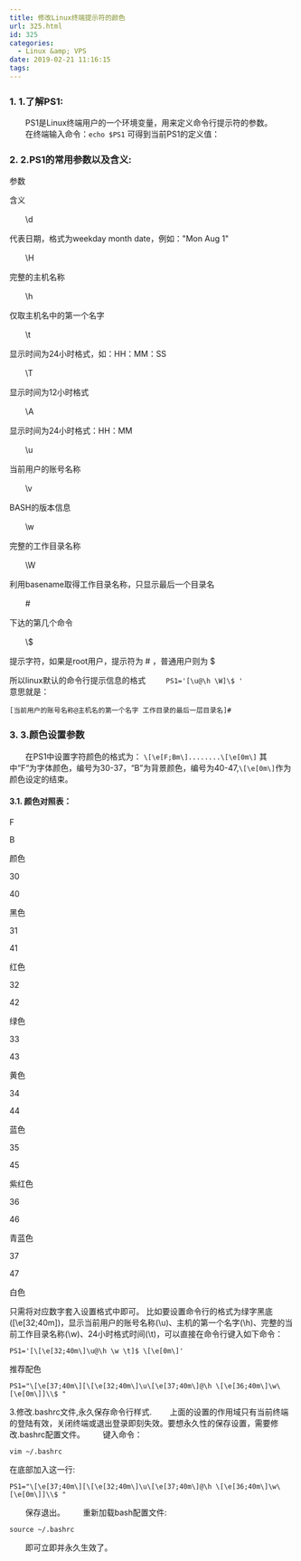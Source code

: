 ```yaml
---
title: 修改Linux终端提示符的颜色
url: 325.html
id: 325
categories:
  - Linux &amp; VPS
date: 2019-02-21 11:16:15
tags:
---
```


### 1. 1.了解PS1:

　　PS1是Linux终端用户的一个环境变量，用来定义命令行提示符的参数。 　　在终端输入命令：`echo $PS1` 可得到当前PS1的定义值：

### 2. 2.PS1的常用参数以及含义:

参数

含义

　　\\d

代表日期，格式为weekday month date，例如："Mon Aug 1"

　　\\H

完整的主机名称

　　\\h

仅取主机名中的第一个名字

　　\\t

显示时间为24小时格式，如：HH：MM：SS

　　\\T

显示时间为12小时格式

　　\\A

显示时间为24小时格式：HH：MM

　　\\u

当前用户的账号名称

　　\\v

BASH的版本信息

　　\\w

完整的工作目录名称

　　\\W

利用basename取得工作目录名称，只显示最后一个目录名

　　#

下达的第几个命令

　　\\$

提示字符，如果是root用户，提示符为 # ，普通用户则为 $

所以linux默认的命令行提示信息的格式 　　 `PS1='[\u@\h \W]\$ '`  
意思就是：

    [当前用户的账号名称@主机名的第一个名字 工作目录的最后一层目录名]#
    

### 3. 3.颜色设置参数

　　在PS1中设置字符颜色的格式为： `\[\e[F;Bm\]........\[\e[0m\]` 其中“F“为字体颜色，编号为30-37，“B”为背景颜色，编号为40-47,`\[\e[0m\]`作为颜色设定的结束。

#### 3.1. 颜色对照表：

F

B

颜色

30

40

黑色

31

41

红色

32

42

绿色

33

43

黄色

34

44

蓝色

35

45

紫红色

36

46

青蓝色

37

47

白色

只需将对应数字套入设置格式中即可。 比如要设置命令行的格式为绿字黑底(\[\\e\[32;40m\])，显示当前用户的账号名称(\\u)、主机的第一个名字(\\h)、完整的当前工作目录名称(\\w)、24小时格式时间(\\t)，可以直接在命令行键入如下命令：

    PS1='[\[\e[32;40m\]\u@\h \w \t]$ \[\e[0m\]'
    

推荐配色

    PS1="\[\e[37;40m\][\[\e[32;40m\]\u\[\e[37;40m\]@\h \[\e[36;40m\]\w\[\e[0m\]]\\$ "
    

3.修改.bashrc文件,永久保存命令行样式. 　　上面的设置的作用域只有当前终端的登陆有效，关闭终端或退出登录即刻失效。要想永久性的保存设置，需要修改.bashrc配置文件。 　　键入命令：

    vim ~/.bashrc
    

在底部加入这一行:

    PS1="\[\e[37;40m\][\[\e[32;40m\]\u\[\e[37;40m\]@\h \[\e[36;40m\]\w\[\e[0m\]]\\$ " 
    

　　保存退出。 　　重新加载bash配置文件:

    source ~/.bashrc
    

　　即可立即并永久生效了。